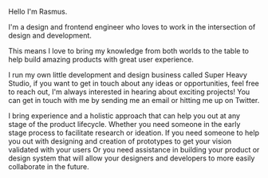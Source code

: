 Hello I'm Rasmus. 

I'm a design and frontend engineer who loves to work in the intersection of design and development.

This means I love to bring my knowledge from both worlds to the table to help build amazing products with great user experience.

I run my own little development and design business called Super Heavy Studio, if you want to get in touch about any ideas or opportunities, feel free to reach out, I'm always interested in hearing about exciting projects! You can get in touch with me by sending me an email or hitting me up on Twitter.

I bring experience and a holistic approach that can help you out at any stage of the product lifecycle. Whether you need someone in the early stage process to facilitate research or ideation. If you need someone to help you out with designing and creation of prototypes to get your vision validated with your users Or you need assistance in building your product or design system that will allow your designers and developers to more easily collaborate in the future.
